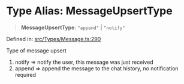 # Type Alias: MessageUpsertType

> **MessageUpsertType**: `"append"` \| `"notify"`

Defined in: [src/Types/Message.ts:290](https://github.com/Fokusdotid/Baileys/blob/c0c23ce3104b65dfcc64246c9ee8a49ef38993b5/src/Types/Message.ts#L290)

Type of message upsert
1. notify => notify the user, this message was just received
2. append => append the message to the chat history, no notification required
